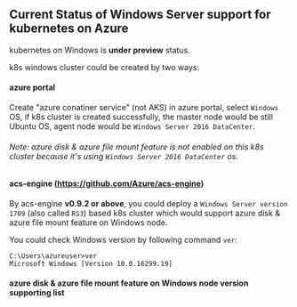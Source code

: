 ## Current Status of Windows Server support for kubernetes on Azure
kubernetes on Windows is **under preview** status.

k8s windows cluster could be created by two ways:

#### azure portal
Create "azure conatiner service" (not AKS) in azure portal, select `Windows` OS, if k8s cluster is created successfully, the master node would be still Ubuntu OS, agent node would be `Windows Server 2016 DataCenter`.
###### Note: azure disk & azure file mount feature is not enabled on this k8s cluster because it's using `Windows Server 2016 DataCenter` os.

#### acs-engine (https://github.com/Azure/acs-engine)
By acs-engine **v0.9.2 or above**, you could deploy a `Windows Server version 1709` (also called `RS3`) based k8s cluster which would support azure disk & azure file mount feature on Windows node. 

You could check Windows version by following command `ver`:
```
C:\Users\azureuser>ver
Microsoft Windows [Version 10.0.16299.19]
```

#### azure disk & azure file mount feature on Windows node version supporting list
